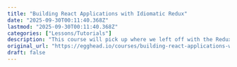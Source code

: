 ```yaml
---
title: "Building React Applications with Idiomatic Redux"
date: "2025-09-30T00:11:40.368Z"
lastmod: "2025-09-30T00:11:40.368Z"
categories: ["Lessons/Tutorials"]
description: "This course will pick up where we left off with the Redux Fundamentals course. If you haven't watched that yet, you are highly encouraged to do so!"
original_url: "https://egghead.io/courses/building-react-applications-with-idiomatic-redux"
draft: false
---
```

